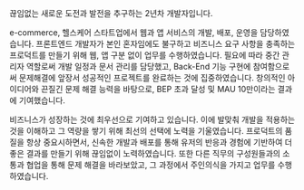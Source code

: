 끊임없는 새로운 도전과 발전을 추구하는 2년차 개발자입니다.

e-commerce, 헬스케어 스타트업에서 웹과 앱 서비스의 개발, 배포, 운영을 담당하였습니다. 프론트엔드 개발자가 본인 혼자임에도 불구하고 비즈니스 요구 사항을 충족하는 프로덕트를 만들기 위해 웹, 앱 구분
없이 업무를 수행하였습니다. 필요에 따라 중간 관리자 역할로써 개발 일정과 문서 관리를 담당했고, Back-End 기능 구현에 참여함으로써 문제해결에 앞장서 성공적인 프로젝트를
완료하는 것에 집중하였습니다. 창의적인 아이디어와 끈질긴 문제 해결 능력을 바탕으로, BEP 초과 달성 및 MAU 10만이라는 결과에 기여했습니다.

비즈니스가 성장하는 것에 최우선으로 기여하고 있습니다. 이에 발맞춰 개발을 적용하는 것을 이해하고 그 역량을 쌓기 위해 최선의 선택에 노력을 기울였습니다. 프로덕트의 품질을 항상
중요시하면서, 신속한 개발과 배포를 통해 유저의 반응과 경험에 기반하여 더 좋은 결과를 만들기 위해 끊임없이 노력하였습니다. 또한 다른 직무의 구성원들과의 소통과 협업을 통해 문제
해결을 바라보았고, 그 과정에서 주인의식을 가지고 업무를 수행하였습니다.

